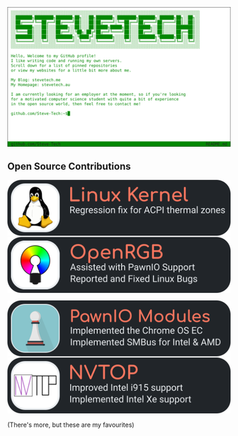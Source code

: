 ![Terminal Intro Animation](terminal.svg)

## Open Source Contributions

[![Linux Kernel](linux.svg)](https://git.kernel.org/pub/scm/linux/kernel/git/torvalds/linux.git/log/?qt=author&q=Stephen+Horvath) [![OpenRGB](openrgb.svg)](https://gitlab.com/CalcProgrammer1/OpenRGB/-/merge_requests/?state=all&author_username=Steve-Tech)

[![PawnIO.Modules](pawnio.svg)](https://github.com/namazso/PawnIO.Modules/pulls?q=author%3ASteve-Tech) [![NVTOP](nvtop.svg)](https://github.com/Syllo/nvtop/pulls?q=author%3ASteve-Tech)

(There's more, but these are my favourites)
